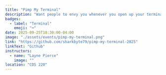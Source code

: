 ```yaml
---
title: "Pimp My Terminal"
description: "Want people to envy you whenever you open up your terminal? Want to feel like a 10x dev? Then join us this week to learn about some amazing tools for your CLI! Be there or be square hehehaha"
badges:
  - label: "Terminal"
    emoji: "⌨️"
date: 2025-09-25T18:30:00-04:00
image: "./assets/events/pimp-my-terminal.png"
link: "https://github.com/sharkbyte79/pimp-my-terminal-2025"
linkText: "Github"
instructors:
  - name: "Layne Pierce"
    image: ""
location: "CDS 220"
---
```

